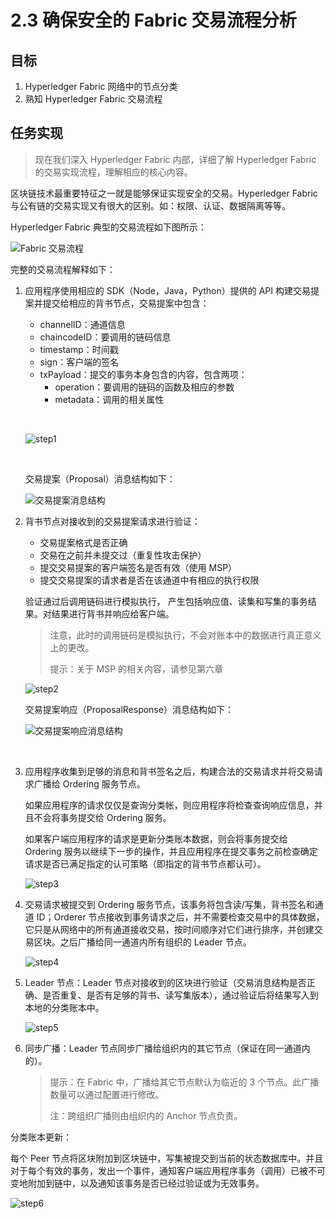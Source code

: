 # 2.3 确保安全的 Fabric 交易流程分析

## 目标

1.  Hyperledger Fabric 网络中的节点分类
2.  熟知 Hyperledger Fabric 交易流程

## 任务实现

> 现在我们深入 Hyperledger Fabric 内部，详细了解 Hyperledger Fabric 的交易实现流程，理解相应的核心内容。

区块链技术最重要特征之一就是能够保证实现安全的交易。Hyperledger Fabric 与公有链的交易实现又有很大的区别。如：权限、认证、数据隔离等等。

Hyperledger Fabric 典型的交易流程如下图所示：

![Fabric 交易流程](img/20287440f6700d55c7931e60522cc29c.jpg)

完整的交易流程解释如下：

1.  应用程序使用相应的 SDK（Node，Java，Python）提供的 API 构建交易提案并提交给相应的背书节点，交易提案中包含：

    *   channelID：通道信息
    *   chaincodeID：要调用的链码信息
    *   timestamp：时间戳
    *   sign：客户端的签名
    *   txPayload：提交的事务本身包含的内容，包含两项：
        *   operation：要调用的链码的函数及相应的参数
        *   metadata：调用的相关属性

    ​

    ![step1](img/82d96f3684efbb14e7a19b1c55801b34.jpg)

    ​

    交易提案（Proposal）消息结构如下：

    ![交易提案消息结构](img/3b84c8dd9ee7027b5372c847ec4597f9.jpg)

2.  背书节点对接收到的交易提案请求进行验证：

    *   交易提案格式是否正确
    *   交易在之前并未提交过（重复性攻击保护）
    *   提交交易提案的客户端签名是否有效（使用 MSP）
    *   提交交易提案的请求者是否在该通道中有相应的执行权限

    验证通过后调用链码进行模拟执行， 产生包括响应值、读集和写集的事务结果。对结果进行背书并响应给客户端。

    > 注意，此时的调用链码是模拟执行，不会对账本中的数据进行真正意义上的更改。
    > 
    > 提示：关于 MSP 的相关内容，请参见第六章

    ![step2](img/9bb9890c32b4b3f40b4665925e43cb7a.jpg)

    交易提案响应（ProposalResponse）消息结构如下：

    ![交易提案响应消息结构](img/876a0173880b2dfd68972201707d296e.jpg)

    ​

1.  应用程序收集到足够的消息和背书签名之后，构建合法的交易请求并将交易请求广播给 Ordering 服务节点。

    如果应用程序的请求仅仅是查询分类帐，则应用程序将检查查询响应信息，并且不会将事务提交给 Ordering 服务。

    如果客户端应用程序的请求是更新分类账本数据，则会将事务提交给 Ordering 服务以继续下一步的操作，并且应用程序在提交事务之前检查确定请求是否已满足指定的认可策略（即指定的背书节点都认可）。

    ![step3](img/6e751994b59b4cda8701898cbb93ae96.jpg)

2.  交易请求被提交到 Ordering 服务节点，该事务将包含读/写集，背书签名和通道 ID；Orderer 节点接收到事务请求之后，并不需要检查交易中的具体数据，它只是从网络中的所有通道接收交易，按时间顺序对它们进行排序，并创建交易区块。之后广播给同一通道内所有组织的 Leader 节点。

    ![step4](img/cdb20abf1b392d9198c42d52f6c8eecd.jpg)

3.  Leader 节点：Leader 节点对接收到的区块进行验证（交易消息结构是否正确、是否重复、是否有足够的背书、读写集版本），通过验证后将结果写入到本地的分类账本中。

    ![step5](img/55521e96e05b49c09cfca072bc8247ef.jpg)

4.  同步广播：Leader 节点同步广播给组织内的其它节点（保证在同一通道内的）。

    > 提示：在 Fabric 中，广播给其它节点默认为临近的 3 个节点。此广播数量可以通过配置进行修改。
    > 
    > 注：跨组织广播则由组织内的 Anchor 节点负责。

分类账本更新：

每个 Peer 节点将区块附加到区块链中，写集被提交到当前的状态数据库中。并且对于每个有效的事务，发出一个事件，通知客户端应用程序事务（调用）已被不可变地附加到链中，以及通知该事务是否已经过验证或为无效事务。

![step6](img/0e4fc770b34fc027c926cadb293e2a79.jpg)